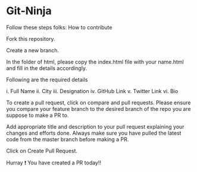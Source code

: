 # Git-Ninja

Follow these steps folks: How to contribute

Fork this repository.

Create a new branch.

In the folder of html, please copy the index.html file with your name.html and fill in the details accordingly.

Following are the required details

i. Full Name ii. City iii. Designation iv. GitHub Link v. Twitter Link vi. Bio

To create a pull request, click on compare and pull requests. Please ensure you compare your feature branch to the desired branch of the repo you are suppose to make a PR to.

Add appropriate title and description to your pull request explaining your changes and efforts done. Always make sure you have pulled the latest code from the master branch before making a PR.

Click on Create Pull Request.

Hurray ❗ You have created a PR today!!
